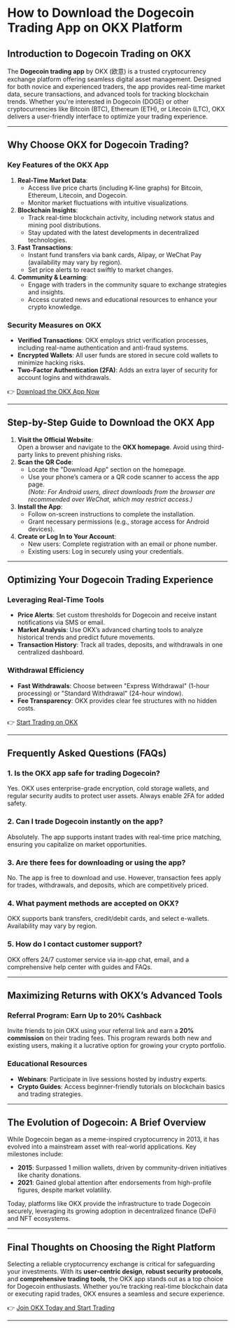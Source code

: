 # How to Download the Dogecoin Trading App on OKX Platform  

## Introduction to Dogecoin Trading on OKX  
The **Dogecoin trading app** by OKX (欧意) is a trusted cryptocurrency exchange platform offering seamless digital asset management. Designed for both novice and experienced traders, the app provides real-time market data, secure transactions, and advanced tools for tracking blockchain trends. Whether you're interested in Dogecoin (DOGE) or other cryptocurrencies like Bitcoin (BTC), Ethereum (ETH), or Litecoin (LTC), OKX delivers a user-friendly interface to optimize your trading experience.  

---

## Why Choose OKX for Dogecoin Trading?  
### Key Features of the OKX App  
1. **Real-Time Market Data**:  
   - Access live price charts (including K-line graphs) for Bitcoin, Ethereum, Litecoin, and Dogecoin.  
   - Monitor market fluctuations with intuitive visualizations.  
2. **Blockchain Insights**:  
   - Track real-time blockchain activity, including network status and mining pool distributions.  
   - Stay updated with the latest developments in decentralized technologies.  
3. **Fast Transactions**:  
   - Instant fund transfers via bank cards, Alipay, or WeChat Pay (availability may vary by region).  
   - Set price alerts to react swiftly to market changes.  
4. **Community & Learning**:  
   - Engage with traders in the community square to exchange strategies and insights.  
   - Access curated news and educational resources to enhance your crypto knowledge.  

### Security Measures on OKX  
- **Verified Transactions**: OKX employs strict verification processes, including real-name authentication and anti-fraud systems.  
- **Encrypted Wallets**: All user funds are stored in secure cold wallets to minimize hacking risks.  
- **Two-Factor Authentication (2FA)**: Adds an extra layer of security for account logins and withdrawals.  

👉 [Download the OKX App Now](https://bit.ly/okx-bonus)  

---

## Step-by-Step Guide to Download the OKX App  
1. **Visit the Official Website**:  
   Open a browser and navigate to the **OKX homepage**. Avoid using third-party links to prevent phishing risks.  
2. **Scan the QR Code**:  
   - Locate the "Download App" section on the homepage.  
   - Use your phone’s camera or a QR code scanner to access the app page.  
   *(Note: For Android users, direct downloads from the browser are recommended over WeChat, which may restrict access.)*  
3. **Install the App**:  
   - Follow on-screen instructions to complete the installation.  
   - Grant necessary permissions (e.g., storage access for Android devices).  
4. **Create or Log In to Your Account**:  
   - New users: Complete registration with an email or phone number.  
   - Existing users: Log in securely using your credentials.  

---

## Optimizing Your Dogecoin Trading Experience  
### Leveraging Real-Time Tools  
- **Price Alerts**: Set custom thresholds for Dogecoin and receive instant notifications via SMS or email.  
- **Market Analysis**: Use OKX’s advanced charting tools to analyze historical trends and predict future movements.  
- **Transaction History**: Track all trades, deposits, and withdrawals in one centralized dashboard.  

### Withdrawal Efficiency  
- **Fast Withdrawals**: Choose between "Express Withdrawal" (1-hour processing) or "Standard Withdrawal" (24-hour window).  
- **Fee Transparency**: OKX provides clear fee structures with no hidden costs.  

👉 [Start Trading on OKX](https://bit.ly/okx-bonus)  

---

## Frequently Asked Questions (FAQs)  

### 1. Is the OKX app safe for trading Dogecoin?  
Yes. OKX uses enterprise-grade encryption, cold storage wallets, and regular security audits to protect user assets. Always enable 2FA for added safety.  

### 2. Can I trade Dogecoin instantly on the app?  
Absolutely. The app supports instant trades with real-time price matching, ensuring you capitalize on market opportunities.  

### 3. Are there fees for downloading or using the app?  
No. The app is free to download and use. However, transaction fees apply for trades, withdrawals, and deposits, which are competitively priced.  

### 4. What payment methods are accepted on OKX?  
OKX supports bank transfers, credit/debit cards, and select e-wallets. Availability may vary by region.  

### 5. How do I contact customer support?  
OKX offers 24/7 customer service via in-app chat, email, and a comprehensive help center with guides and FAQs.  

---

## Maximizing Returns with OKX’s Advanced Tools  
### Referral Program: Earn Up to 20% Cashback  
Invite friends to join OKX using your referral link and earn a **20% commission** on their trading fees. This program rewards both new and existing users, making it a lucrative option for growing your crypto portfolio.  

### Educational Resources  
- **Webinars**: Participate in live sessions hosted by industry experts.  
- **Crypto Guides**: Access beginner-friendly tutorials on blockchain basics and trading strategies.  

---

## The Evolution of Dogecoin: A Brief Overview  
While Dogecoin began as a meme-inspired cryptocurrency in 2013, it has evolved into a mainstream asset with real-world applications. Key milestones include:  
- **2015**: Surpassed 1 million wallets, driven by community-driven initiatives like charity donations.  
- **2021**: Gained global attention after endorsements from high-profile figures, despite market volatility.  

Today, platforms like OKX provide the infrastructure to trade Dogecoin securely, leveraging its growing adoption in decentralized finance (DeFi) and NFT ecosystems.  

---

## Final Thoughts on Choosing the Right Platform  
Selecting a reliable cryptocurrency exchange is critical for safeguarding your investments. With its **user-centric design**, **robust security protocols**, and **comprehensive trading tools**, the OKX app stands out as a top choice for Dogecoin enthusiasts. Whether you’re tracking real-time blockchain data or executing rapid trades, OKX ensures a seamless and secure experience.  

👉 [Join OKX Today and Start Trading](https://bit.ly/okx-bonus)  

---
